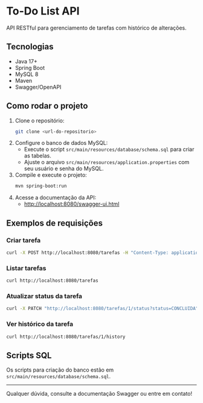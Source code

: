 # To-Do List API

API RESTful para gerenciamento de tarefas com histórico de alterações.

## Tecnologias
- Java 17+
- Spring Boot
- MySQL 8
- Maven
- Swagger/OpenAPI

## Como rodar o projeto

1. Clone o repositório:
   ```bash
   git clone <url-do-repositorio>
   ```
2. Configure o banco de dados MySQL:
   - Execute o script `src/main/resources/database/schema.sql` para criar as tabelas.
   - Ajuste o arquivo `src/main/resources/application.properties` com seu usuário e senha do MySQL.
3. Compile e execute o projeto:
   ```bash
   mvn spring-boot:run
   ```
4. Acesse a documentação da API:
   - [http://localhost:8080/swagger-ui.html](http://localhost:8080/swagger-ui.html)

## Exemplos de requisições

### Criar tarefa
```bash
curl -X POST http://localhost:8080/tarefas -H "Content-Type: application/json" -d '{"titulo": "Comprar camisa branca", "descricao": "Ir ao shopping", "status": "PENDENTE"}'
```

### Listar tarefas
```bash
curl http://localhost:8080/tarefas
```

### Atualizar status da tarefa
```bash
curl -X PATCH "http://localhost:8080/tarefas/1/status?status=CONCLUIDA"
```

### Ver histórico da tarefa
```bash
curl http://localhost:8080/tarefas/1/history
```

## Scripts SQL
Os scripts para criação do banco estão em `src/main/resources/database/schema.sql`.

---

Qualquer dúvida, consulte a documentação Swagger ou entre em contato!
